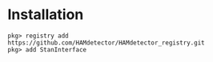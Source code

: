 # Installation

```
pkg> registry add https://github.com/HAMdetector/HAMdetector_registry.git
pkg> add StanInterface
```
